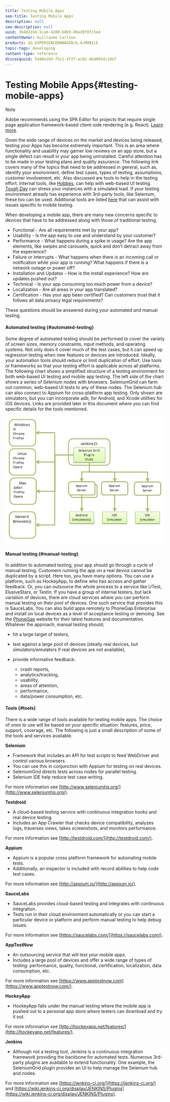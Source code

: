 ```yaml
---
title: Testing Mobile Apps
seo-title: Testing Mobile Apps
description: null
seo-description: null
uuid: 3b402d34-5cab-4280-b8b9-88ad9f8fc5e4
contentOwner: Guillaume Carlino
products: SG_EXPERIENCEMANAGER/6.4/MOBILE
topic-tags: developing
content-type: reference
discoiquuid: 5a98e1bd-f5c1-4f2f-ac02-dbd005dc1de7
---
```


# Testing Mobile Apps{#testing-mobile-apps}

>[!NOTE]
>
>Adobe recommends using the SPA Editor for projects that require single page application framework-based client-side rendering (e.g. React). [Learn more](../../sites/developing/using/spa-overview.md).

Given the wide range of devices on the market and devices being released, testing your Apps has become extremely important. This is an area where functionality and usability may garner low reviews on an app store, but a single defect can result in your app being uninstalled. Careful attention has to be made in your testing plans and quality assurance. The following link covers many of the topics that need to be addressed in general, such as, identify your environment, define test cases, types of testing, assumptions, customer involvement, etc. Also discussed are tools to help in the testing effort. Internal tools, like [Hobbes](../../sites/developing/using/hobbes.md), can help with web-based UI testing. [Tough Day](../../sites/developing/using/tough-day.md) can stress your instances with a simulated load. If your testing environment already has experience with 3rd-party tools, like Selenium, these too can be used. Additional tools are listed [here](/sites/developing/using/test.md) that can assist with issues specific to mobile testing.

When developing a mobile app, there are many new concerns specific to devices that have to be addressed along with those of traditional testing.

* Functional - Are all requirements met by your app?
* Usability - Is the app easy to use and understand by your customer?
* Performance - What happens during a spike in usage? Are the app elements, like swipes and carousels, quick and don’t detract away from the experience?
* Failure or Interrupts - What happens when there is an incoming call or notification while your app is running? What happens if there is a network outage or power off?
* Installation and Updates - How is the install experience? How are updates pushed out?
* Technical - Is your app consuming too much power from a device?
* Localization - Are all areas in your app translated?
* Certification - Has your app been certified? Can customers trust that it follows all data privacy legal requirements?

These questions should be answered during your automated and manual testing.

#### Automated testing {#automated-testing}

Some degree of automated testing should be performed to cover the variety of screen sizes, memory constraints, input methods, and operating systems. Not only does it cover much of the test cases, but it can speed up regression testing when new features or devices are introduced. Ideally, your automation tools should reduce or limit duplication of effort. Use tools or frameworks so that your testing effort is applicable across all platforms. The following chart shows a simplified structure of a testing environment for both web-based UI testing and mobile app testing. The left side of the chart shows a series of Selenium nodes with browsers. SeleniumGrid can farm out common, web-based UI tests to any of these nodes. The Selenium hub can also connect to Appium for cross-platform app testing. Only shown are simulators, but you can incorporate adb, for Android, and Xcode utilities for iOS devices. Links are provided later in this document where you can find specific details for the tools mentioned.

![](assets/chlimage_1.jpeg) 

#### Manual testing {#manual-testing}

In addition to automated testing, your app should go through a cycle of manual testing. Customers running the app on a real device cannot be duplicated by a script. Here too, you have many options. You can use a platform, such as HockeyApp, to define who has access and gather feedback. Or, you can outsource the whole process to a service like UTest, ElusiveStars, or Testin. If you have a group of internal testers, but lack variation of devices, there are cloud services where you can perform manual testing on their pool of devices. One such service that provides this is SauceLabs. You can also build apps remotely to PhoneGap Enterprise and install on local devices as a level of acceptance testing or demoing. See the [PhoneGap](http://phonegap.com/) website for their latest features and documentation. Whatever the approach, manual testing should;

* hit a large target of testers,
* test against a large pool of devices (ideally real devices, but simulators/emulators if real devices are not available),
* provide informative feedback:

    * crash reports, 
    * analytics/tracking, 
    * usability, 
    * areas of attention, 
    * performance, 
    * data/power consumption, etc.

#### Tools {#tools}

There is a wide range of tools available for testing mobile apps. The choice of ones to use will be based on your specific situation: features, price, support, coverage, etc. The following is just a small description of some of the tools and services available.

**Selenium**

* Framework that includes an API for test scripts to feed WebDriver and control various browsers.
* You can use this in conjunction with Appium for testing on real devices.
* SeleniumGrid directs tests across nodes for parallel testing.
* Selenium IDE help reduce test case writing.

For more information see [http://www.seleniumhq.org/](http://www.seleniumhq.org/).

**Testdroid**

* A cloud-based testing service with continuous integration hooks and real device testing.
* Includes an App Crawler that checks device compatibility, analyzes logs, traverses views, takes screenshots, and monitors performance.

For more information see [http://testdroid.com/](http://testdroid.com/).

**Appium**

* Appium is a popular cross platform framework for automating mobile tests.
* Additionally, an inspector is included with record abilities to help code test cases.

For more information see [http://appium.io/](http://appium.io/).

**SauceLabs**

* SauceLabs provides cloud-based testing and integrates with continuous integration.
* Tests run in their cloud environment automatically or you can start a particular device or platform and perform manual testing to help debug issues.

For more information see [https://saucelabs.com/](https://saucelabs.com/).

**AppTestNow**

* An outsourcing service that will test your mobile apps.
* Includes a large pool of devices and offer a wide range of types of testing: performance, quality, functional, certification, localization, data consumption, etc.

For more information see [https://www.apptestnow.com](https://www.apptestnow.com/).

**HockeyApp**

* HockeyApp falls under the manual testing where the mobile app is pushed out to a personal app store where testers can download and try it out.

For more information see [http://hockeyapp.net/features/](http://hockeyapp.net/features/).

**Jenkins**

* Although not a testing tool, Jenkins is a continuous integration framework providing the backbone for automated tests. Numerous 3rd-party plugins are available to extend functionality. One example, the SeleniumGrid plugin provides an UI to help manage the Selenium hub and nodes.

For more information see [https://jenkins-ci.org/](https://jenkins-ci.org/) and [https://wiki.jenkins-ci.org/display/JENKINS/Plugins](https://wiki.jenkins-ci.org/display/JENKINS/Plugins).
